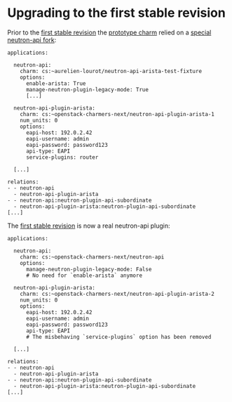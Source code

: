 <!-- WARNING: the release notes
( https://docs.openstack.org/charm-guide/latest/2008.html ) point to this file.
Do not delete or move it. -->

# Upgrading to the first stable revision

Prior to the
[first stable revision](https://jaas.ai/u/openstack-charmers-next/neutron-api-plugin-arista/2)
the
[prototype charm](https://jaas.ai/u/openstack-charmers-next/neutron-api-plugin-arista/1)
relied on a
[special neutron-api fork](https://jaas.ai/u/aurelien-lourot/neutron-api-arista-test-fixture):

```
applications:

  neutron-api:
    charm: cs:~aurelien-lourot/neutron-api-arista-test-fixture
    options:
      enable-arista: True
      manage-neutron-plugin-legacy-mode: True
      [...]

  neutron-api-plugin-arista:
    charm: cs:~openstack-charmers-next/neutron-api-plugin-arista-1
    num_units: 0
    options:
      eapi-host: 192.0.2.42
      eapi-username: admin
      eapi-password: password123
      api-type: EAPI
      service-plugins: router

  [...]

relations:
- - neutron-api
  - neutron-api-plugin-arista
- - neutron-api:neutron-plugin-api-subordinate
  - neutron-api-plugin-arista:neutron-plugin-api-subordinate
[...]
```

The [first stable revision](https://jaas.ai/u/openstack-charmers-next/neutron-api-plugin-arista/2)
is now a real neutron-api plugin:

```
applications:

  neutron-api:
    charm: cs:~openstack-charmers-next/neutron-api
    options:
      manage-neutron-plugin-legacy-mode: False
      # No need for `enable-arista` anymore

  neutron-api-plugin-arista:
    charm: cs:~openstack-charmers-next/neutron-api-plugin-arista-2
    num_units: 0
    options:
      eapi-host: 192.0.2.42
      eapi-username: admin
      eapi-password: password123
      api-type: EAPI
      # The misbehaving `service-plugins` option has been removed

  [...]

relations:
- - neutron-api
  - neutron-api-plugin-arista
- - neutron-api:neutron-plugin-api-subordinate
  - neutron-api-plugin-arista:neutron-plugin-api-subordinate
[...]
```

